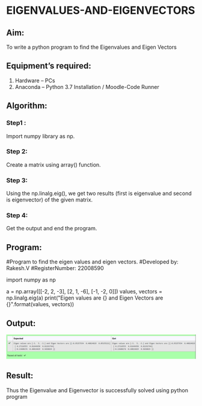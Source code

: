 # EIGENVALUES-AND-EIGENVECTORS
## Aim:
To write a python program to find the Eigenvalues and Eigen Vectors
## Equipment’s required:
1. 	Hardware – PCs
2. 	Anaconda – Python 3.7 Installation / Moodle-Code Runner
## Algorithm:
### Step1 :
 Import numpy library as np.
### Step 2:
 Create a matrix using array() function.
### Step 3: 
Using the np.linalg.eig(), we get two results (first is eigenvalue and second is eigenvector) of the given matrix.
### Step 4:
 Get the output and end the program.
## Program:
#Program to find the eigen values and eigen vectors.
#Developed by: Rakesh.V
#RegisterNumber: 22008590

import numpy as np

a = np.array([[-2, 2, -3], [2, 1, -6], [-1, -2, 0]])
values, vectors = np.linalg.eig(a)
print("Eigen values are {} and Eigen Vectors are {}".format(values, vectors))
## Output:
![output](./Screenshot%20from%202023-01-30%2014-01-03.png)
## Result:
Thus the Eigenvalue and Eigenvector is successfully solved using python program
